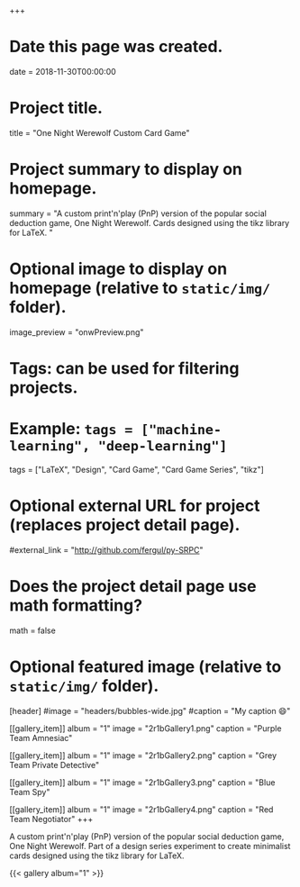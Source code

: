 
+++
# Date this page was created.
date = 2018-11-30T00:00:00

# Project title.
title = "One Night Werewolf Custom Card Game"

# Project summary to display on homepage.
summary = "A custom print'n'play (PnP) version of the popular social deduction game, One Night Werewolf. Cards designed using the tikz library for LaTeX. "

# Optional image to display on homepage (relative to `static/img/` folder).
image_preview = "onwPreview.png"

# Tags: can be used for filtering projects.
# Example: `tags = ["machine-learning", "deep-learning"]`
tags = ["LaTeX", "Design", "Card Game", "Card Game Series", "tikz"]

# Optional external URL for project (replaces project detail page).
#external_link = "http://github.com/fergul/py-SRPC"

# Does the project detail page use math formatting?
math = false

# Optional featured image (relative to `static/img/` folder).
[header]
#image = "headers/bubbles-wide.jpg"
#caption = "My caption :smile:"

[[gallery_item]]
album = "1"
image = "2r1bGallery1.png"
caption = "Purple Team Amnesiac"
    
[[gallery_item]]
album = "1"
image = "2r1bGallery2.png"
caption = "Grey Team Private Detective"

[[gallery_item]]
album = "1"
image = "2r1bGallery3.png"
caption = "Blue Team Spy"

[[gallery_item]]
album = "1"
image = "2r1bGallery4.png"
caption = "Red Team Negotiator"
+++

A custom print'n'play (PnP) version of the popular social deduction game, One Night Werewolf. Part of a design series experiment to create minimalist cards designed using the tikz library for LaTeX.

{{< gallery album="1" >}}